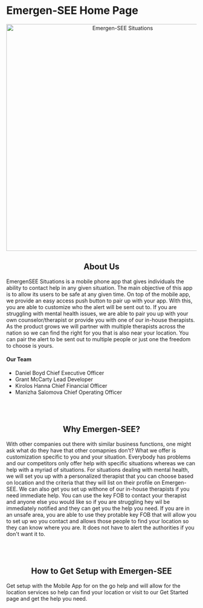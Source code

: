 <h1>Emergen-SEE Home Page</h1>

<p align="center">
<img src="https://github.com/Emergen-SEE/Emergen-SEE-Situations/blob/master/EmergenSEE%20Situations%20(Version%202).png"
alt="Emergen-SEE Situations"
width="600" /></p>

<h2 align="center">About Us</h2>
<p>EmergenSEE Situations is a mobile phone app that gives individuals the ability to contact help in any given situation. The main objective of this app is to allow its users to be safe at any given time. On top of the mobile app, we provide an easy access push button to pair up with your app. With this, you are able to customize who the alert will be sent out to. If you are struggling with mental health issues, we are able to pair you up with your own counselor/therapist or provide you with one of our in-house therapists. As the product grows we will partner with multiple therapists across the nation so we can find the right for you that is also near your location. You can pair the alert to be sent out to multiple people or just one the freedom to choose is yours.</p>

<h4>Our Team</h4>
<ul>
  <li>Daniel Boyd Chief Executive Officer</li>
  <li>Grant McCarty Lead Developer</li>
  <li>Kirolos Hanna Chief Financial Officer</li>
  <li>Manizha Salomova Chief Operating Officer</li>
</ul>

<br><br>
<h2 align="center">Why Emergen-SEE?</h2>
<p>With other companies out there with similar business functions, one might ask what do they have that other comapnies don't? What we offer is customization specific to you and your situation. Everybody has problems and our competitors only offer help with specific situations whereas we can help with a myriad of situations. For situations dealing with mental health, we will set you up with a personalized therapist that you can choose based on location and the criteria that they will list on their profile on Emergen-SEE. We can also get you set up withone of our in-house therapists if you need immediate help. You can use the key FOB to contact your therapist and anyone else you would like so if you are struggling hey wil be immediately notified and they can get you the help you need. If you are in an unsafe area, you are able to use they protable key FOB that will allow you to set up wo you contact and allows those people to find your location so they can know where you are. It does not have to alert the authorities if you don't want it to.</p>

<br><br>
<h2 align="center">How to Get Setup with Emergen-SEE</h2>
<p>Get setup with the Mobile App for on the go help and will allow for the location services so help can find your location or visit to our Get Started page and get the help you need.</p>
